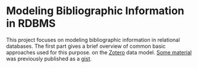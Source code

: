 # Modeling Bibliographic Information in RDBMS

This project focuses on modeling bibliographic information in relational databases. The first part gives a brief overview of common basic approaches used for this purpose. on the [Zotero][] data model. [Some material][ZoteroDataModel] was previously published as a [gist][ZoteroDataModelGist].


<!-- References -->

[Zotero]: https://zotero.org
[ZoteroDataModel]: https://github.com/pchemguy/ZoteroDataModel/blob/main/MainDB/Zotero_MainDB.md
[ZoteroDataModelGist]: https://gist.github.com/pchemguy/19fa69fb4e74ef0cca0026aa0dbf5f42
